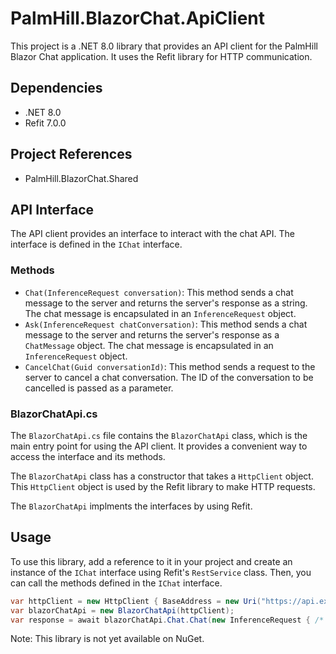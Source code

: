 ﻿# PalmHill.BlazorChat.ApiClient

This project is a .NET 8.0 library that provides an API client for the PalmHill Blazor Chat application. It uses the Refit library for HTTP communication.

## Dependencies
- .NET 8.0
- Refit 7.0.0

## Project References
- PalmHill.BlazorChat.Shared

## API Interface
The API client provides an interface to interact with the chat API. The interface is defined in the `IChat` interface.

### Methods
- `Chat(InferenceRequest conversation)`: This method sends a chat message to the server and returns the server's response as a string. The chat message is encapsulated in an `InferenceRequest` object.
- `Ask(InferenceRequest chatConversation)`: This method sends a chat message to the server and returns the server's response as a `ChatMessage` object. The chat message is encapsulated in an `InferenceRequest` object.
- `CancelChat(Guid conversationId)`: This method sends a request to the server to cancel a chat conversation. The ID of the conversation to be cancelled is passed as a parameter.

### BlazorChatApi.cs
The `BlazorChatApi.cs` file contains the `BlazorChatApi` class, which is the main entry point for using the API client. It provides a convenient way to access the interface and its methods.

The `BlazorChatApi` class has a constructor that takes a `HttpClient` object. This `HttpClient` object is used by the Refit library to make HTTP requests.

The `BlazorChatApi` implments the interfaces by using Refit.

## Usage
To use this library, add a reference to it in your project and create an instance of the `IChat` interface using Refit's `RestService` class. Then, you can call the methods defined in the `IChat` interface.

```csharp
var httpClient = new HttpClient { BaseAddress = new Uri("https://api.example.com") };
var blazorChatApi = new BlazorChatApi(httpClient);
var response = await blazorChatApi.Chat.Chat(new InferenceRequest { /* ... */ });
```

Note: This library is not yet available on NuGet.